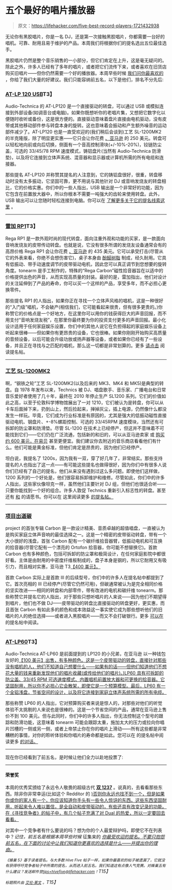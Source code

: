 # 五个最好的唱片播放器

> 原文：<https://lifehacker.com/five-best-record-players-1721432938>

无论你有黑胶唱片，你是一名 DJ，还是第一次接触黑胶唱片，你都需要一台好的唱机。可靠、耐用且易于维护的产品。本周我们将根据你们的提名选出五位最佳选手。



黑胶唱片仍然是整个音乐销售的一小部分，但它们肯定在上升，这是毫无疑问的。除此之外，许多人已经有了多年的唱片，或者把它们流传下来，或者喜欢在旧货店购买旧唱片——但你仍然需要一个好的播放器。本周早些时候 [我们问你最喜欢的](http://lifehacker.com/whats-the-best-record-player-1720936297) ，你给了我们大量的好建议。我们只能容纳前五名，以下是他们，排名不分先后:

### [AT-LP 120 USB](http://www.audio-technica.com/cms/turntables/583f30b3a8662772/)T3】

Audio-Technica 的 AT-LP120 是一个直接驱动的转盘，可以通过 USB 或模拟连接到外部设备(如调音台或电脑)。如果你既想听你的老唱片集，又想把它数字化以便随时收听或备份，这是很方便的。直接驱动意味着盘片直接由电机驱动，没有皮带或其他移动部件参与转盘本身的旋转。这也意味着会振动和产生额外噪音的运动部件减少了。AT-LP120 也是一直受欢迎的(我们稍后会谈到)工艺 SL-1200MK2 的半克隆版，除了明显更实惠——它只会让你花费 [、亚马逊](http://www.amazon.com/Audio-Technica-AT-LP120-USB-Direct-Drive-Professional-Turntable/dp/B002S1CJ2Q?asc_campaign=InlineText&asc_refurl=https://lifehacker.com/five-best-record-players-1721432938&asc_source=&tag=kinjalifehackerlink-20) 的 250 美元。转盘可以轻松地向前或向后切换，侧面有一个音高控制滑块(+/-10%-20%)，铰链防尘盖，可选的 33/45/78 RPM 速度模式，铸铝盘片(当然有 Audio-Technica 防滑垫)，以及将它连接到立体声系统、混音器和显示器或计算机所需的所有电缆和连接器。

那些提名 AT-LP120 并称赞其提名的人注意到，它的铸铝盘很好，很重，转盘移动时没有太多振动，它坚固可靠，更不用说与其他针对 DJ 或音响发烧友的转盘相比，它的价格实惠。你们中的一些人指出，USB 输出是一个非常好的功能，因为它包含在前置放大器中，所以你根本不需要一吨强大的齿轮来使用转盘。此外，USB 输出可以让您随时轻松连接到电脑。你可以在 [了解更多关于它的提名线索这里](http://lifehacker.com/vote-audio-technica-at-lp120-usb-why-a-heavy-aluminu-1721038563) 。

* * *

### [雷加 RP1](http://www.rega.co.uk/rp1.html)T3】

Rega RP1 是一款外观时尚的现代转盘，面向注重外观和功能的买家，是一款面向音响发烧友的皮带传动转盘。也就是说，它没有很多所谓的发烧友设备通常会有的高昂价格 Rega RP1 会让你花费 [、亚马逊](http://www.amazon.com/Rega-RP1-Turntable-Cool-Gray/dp/B004B3GELG?asc_campaign=InlineText&asc_refurl=https://lifehacker.com/five-best-record-players-1721432938&asc_source=&tag=kinjalifehackerlink-20) 的 435 美元。它可以承受打击(尽管从它的外表来看，你绝不会想伤害它)，桌子本身由 [酚醛树脂](https://en.wikipedia.org/wiki/Phenol_formaldehyde_resin) 制成，经久耐用。它具有低振动、带手动速度调节的皮带驱动电机，因此您可以真正调节到您想要的旋转角度。tonearm 是手工制作的，特殊的“Rega Carbon”磁性拾音器旨在以适中的价格提供出色的声音，从而实现高质量的封装。最好的是，雷加指出，他们对设计的关注延伸到了产品的寿命，你可以买一个这样的产品，享受多年，而不必担心更换零件。

那些提名 RP1 的人指出，如果你正在寻找一个立体声风格的唱机，这是一种很好的“入门级”唱机，不会破产(相信我们，它可能看起来很贵，但有很多更贵的。)你称赞它的价格点是一个好地方，在这里你可以用你的钱获得巨大的声音回报，而不用支付“音响发烧友税”，在那里你最终要为你的投资支付更多的声音回报。最小化设计适用于任何家庭娱乐设置，你们中的其他人说它在负担得起的家庭娱乐设备上听起来很棒——但如果你有更昂贵的设备，它也很棒。如果你刚刚开始购买高质量的音频设备，以后可能会升级功放或扬声器等设备，或者如果你已经有了一些设备，并且正在寻找与之匹配的唱机，那么这一切都是非常划算的。更多 [请点击](http://lifehacker.com/vote-rega-rp1-why-this-is-a-solid-midrange-turntable-1721098543) 阅读提名帖。

* * *

### [工艺 SL-1200MK2](https://en.wikipedia.org/wiki/Technics_SL-1200)

啊，“钢铁之轮”工艺 SL-1200MK2(以及后来的 MK3、MK4 和 MK5)是典型的转盘。自 1978 年发布以来，Technics 被 DJ、唱盘歌手、音乐家、广播电台和日常音乐爱好者使用了几十年，最终在 2010 年停止生产 SL1200 系列。它们的价值如此之高，以至于伦敦科学博物馆展出了一对 1210，它们被认为是转盘，你可以从卡车后面掉下来，扔到山上，然后捡起来，掸掉灰尘，插上电源，仍然像什么都没发生一样玩。毕竟，它们成为行业标准是有原因的，尤其是强大的低振动磁性直接驱动电机、钢盘片、+-8%螺距控制、可选的 33/45RPM 速度模块，当然还有可拆卸的防尘罩和防滑垫。尽管 SL-1200 在技术上已经停产，但这并不意味着不可能找到它们——它们仍在广泛流通，包括新的和旧的，可以从亚马逊卖家 或 [购买](http://www.ebay.com/bhp/technics-sl-1200mk2) [约 600 美元，在易贝](http://www.amazon.com/gp/offer-listing/B00006I5VX/ref=dp_olp_0?asc_campaign=InlineText&asc_refurl=https://lifehacker.com/five-best-record-players-1721432938&asc_source=&condition=all&ie=UTF8&tag=kinjalifehackerlink-20) 甚至更便宜。我们建议你去附近的音乐商店看看他们有什么。他们可能是黄金标准，但他们肯定是昂贵的，因为他们已经停产。

坦白说，我提名了 1200s，因为我有一双，穿了好几年了，非常结实。那些支持提名的人也指出了这一点——有可能这些提名也做得很好，因为你们中有很多人说你们已经有了自己的提名，他们从来没有遇到过这么多问题。即使他们这样做，1200 系列的一个好处是，他们很容易拆卸维护和维修。尽管如此，你们中的许多人指出，这些家伙像坦克一样，虽然他们主要针对 DJ 组，但他们也很适合听——只要你能找到一个好的组合。许多人敦促 Technics 重新引入标志性的转盘。甚至还有 [和](https://www.change.org/p/panasonic-company-matsushita-corporate-re-introduction-of-legendary-technics-turntables) 的请愿书。你可以在 这里阅读更多 [的提名帖。](http://lifehacker.com/vote-technics-sl-1200mk2-why-okay-so-i-m-an-old-scho-1720942010)

* * *

### [项目出道碳](http://www.project-audio.com/main.php?prod=debut)

project 的首张专辑 Carbon 是一款设计精美、音质卓越的超值唱盘，一直被认为是购买家庭立体声音响的最佳选择之一。这是一个精密的皮带驱动转盘，带有一个大小很好的浅盘，首张 Carbon 配有一个碳纤维拾音器臂，低振动电机和可互换的拾音器(尽管它配有一个漂亮的 Ortofon 拾音器，你可能不想替换它)。首款 Carbon 也有多种颜色，包括可拆卸的防尘罩和极简设计，在任何家庭影院中都很好看。主体是由耐用的中密度纤维板制成的，盘子本身是钢的，所以它耐用又有吸引力，而且相对实惠，亚马逊 T3[【400 美元】。](http://www.amazon.com/Pro-Ject-Debut-Carbon-DC-Black/dp/B00IIMXATU/?asc_campaign=InlineText&asc_refurl=https://lifehacker.com/five-best-record-players-1721432938&asc_source=&tag=kinjalifehackerlink-20)

首款 Carbon 实际上是首款 III 的后续型号，你们中的许多人在提名帖中都提到了它。首次亮相的 III 已经停产(尽管它仍然可用)，但碳通常被认为是完全相同价格的坚实改进——相同的转盘和内部零件，带有改进的电机和碳纤维 tonearm。那些称赞它并提名它的人指出，对于那些只想听唱片的人来说——因为他们不期望得到唱片，他们也不做 DJ——皮带驱动的转盘比直接驱动的转盘更好，更实惠，而且首张 Carbon 有如此多的颜色和成本效益这一事实使它成为那些想听他们的旧唱片的人的绝佳选择——或者进入黑胶唱片——而又不会打破银行。更多 [可以在](http://lifehacker.com/i-don-t-dj-so-i-m-not-interested-in-direct-drive-turnt-1721065454) 的提名帖中阅读。

* * *

### [AT-LP60](http://www.audio-technica.com/cms/turntables/9a7f42b88ee1e14b/)T3】

Audio-Technica AT-LP60 是前面提到的 LP120 的小兄弟，在亚马逊 以一种钱包友好的[【100 美元】出售，有多种颜色。这是一个皮带驱动的转盘，直接针对那些没有唱机的人，他们不知道自己想要什么——如果有的话——但他们知道他们不想花大量的钱来重新发现他们的唱片收藏(或传给他们的唱片)。)LP60 具有可拆卸的防尘盖、33/45 RPM 可选速度模式、内置唱机前置放大器和可更换的拾音器。它坚固耐用，所以你不必担心它会散架，即使它是一个预算模型。最后，LP60 有一个全铝浅盘，节省空间的设计，以及将它连接到家庭立体声系统所需的所有电缆。](http://www.amazon.com/Technica-AT-LP60-Automatic-Stereo-Turntable/dp/B002GYTPAE?asc_campaign=InlineText&asc_refurl=https://lifehacker.com/five-best-record-players-1721432938&asc_source=&tag=kinjalifehackerlink-20)

那些称赞 LP60 的人指出，它对预算购买者来说是惊人的，对那些对他们的听觉体验不太挑剔的人来说也是很棒的。这是一个节省空间的产品，通常在亚马逊上售价不到 100 美元。但与此同时，你们中的许多人指出，你无法控制这个型号的跟踪和防滑功能，这意味着 tonearm 可能会跟踪太重，施加太大的压力或拉向你唱片凹槽的一侧或另一侧，或者上帝禁止你在你的唱片上滑动——所有这些都是非常糟糕的事情，对你的聆听体验和你唱片的寿命都是如此。您可以在 的提名帖中阅读更多 [的对话。](http://lifehacker.com/for-sheer-ease-of-use-and-inexpensive-re-entry-into-vin-1721039565)

* * *

现在你已经看到了前五名，是时候让他们全力以赴地投票了:

* * *

#### 荣誉奖

本周的优秀奖颁给了永远令人敬畏的超级古代 [**双 1237**](http://www.dual-reference.com/tables/1237.htm) 。说真的，去看看那些东西。除非你非常幸运(比如这个 Redditor 的 [)否则你永远也找不到一个，但是如果你或你的家人有一个，你应该知道你手头有一些令人惊讶的东西。这些东西坚固耐用，听起来令人难以置信，是全自动和皮带驱动的，有些还具有改变记录的功能。在《寻找竞争者》的帖子中，有几个帖子充满了对 Dual 的热爱，所以一定要回去看看。](https://www.reddit.com/r/vinyl/comments/2xx9w3/found_a_dual_1237_in_the_trash_here_it_is/)

对其中一个竞争者有什么要说的吗？想为你的个人最爱辩护吗，即使它不在列表中？*记住，前五名是根据本周早些时候* 征集来的 [*你最受欢迎的提名。不要只抱怨前五名，在下面的讨论中让我们知道你更喜欢的选择是什么——并提出你的理由。*](http://lifehacker.com/whats-the-best-record-player-1720936297)

*<small>《蜂巢 5》基于读者提名。与大多数 Hive Five 帖子一样，如果你最喜欢的帖子被遗漏了，它就没有获得呼吁竞争者帖子中所需的提名，从而进入前五名。我们知道这有点像人气竞赛。对蜂巢五有什么建议？发送邮件至</small>*[*<small>tips+hivefive@lifehacker.com</small>*](mailto:tips+hivefive@lifehacker.com)*<small>！</small>T15】*

*<small>标题照片由</small>* [*<small>艾伦·莱文</small>*](https://www.flickr.com/photos/cogdog/9253847106/) *<small>。</small>T15】*